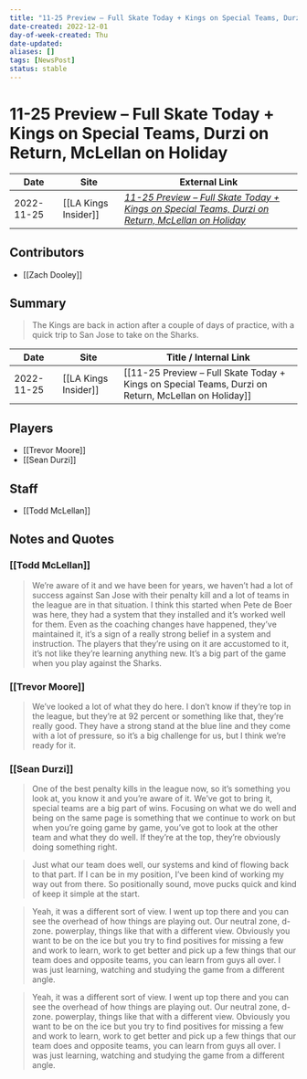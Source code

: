 ```yaml
---
title: "11-25 Preview – Full Skate Today + Kings on Special Teams, Durzi on Return, McLellan on Holiday"
date-created: 2022-12-01
day-of-week-created: Thu
date-updated: 
aliases: []
tags: [NewsPost]
status: stable
---
```


# 11-25 Preview – Full Skate Today + Kings on Special Teams, Durzi on Return, McLellan on Holiday

| Date       | Site                 | External Link                                                                                                                                                                                                                         |
| ---------- | -------------------- | ------------------------------------------------------------------------------------------------------------------------------------------------------------------------------------------------------------------------------------- |
| 2022-11-25 | [[LA Kings Insider]] | [*11-25 Preview – Full Skate Today + Kings on Special Teams, Durzi on Return, McLellan on Holiday*](https://lakingsinsider.com/2022/11/25/11-25-preview-full-skate-today-kings-on-special-teams-durzi-on-return-mclellan-on-holiday/) |

## Contributors
- [[Zach Dooley]]

## Summary
> The Kings are back in action after a couple of days of practice, with a quick trip to San Jose to take on the Sharks.

| Date       | Site                 | Title / Internal Link                                                                               |
| ---------- | -------------------- | --------------------------------------------------------------------------------------------------- |
| 2022-11-25 | [[LA Kings Insider]] | [[11-25 Preview – Full Skate Today + Kings on Special Teams, Durzi on Return, McLellan on Holiday]] |

## Players
- [[Trevor Moore]]
- [[Sean Durzi]]

## Staff
- [[Todd McLellan]]

## Notes and Quotes
### [[Todd McLellan]]
> We’re aware of it and we have been for years, we haven’t had a lot of success against San Jose with their penalty kill and a lot of teams in the league are in that situation. I think this started when Pete de Boer was here, they had a system that they installed and it’s worked well for them. Even as the coaching changes have happened, they’ve maintained it, it’s a sign of a really strong belief in a system and instruction. The players that they’re using on it are accustomed to it, it’s not like they’re learning anything new. It’s a big part of the game when you play against the Sharks.

### [[Trevor Moore]]
> We’ve looked a lot of what they do here. I don’t know if they’re top in the league, but they’re at 92 percent or something like that, they’re really good. They have a strong stand at the blue line and they come with a lot of pressure, so it’s a big challenge for us, but I think we’re ready for it.

### [[Sean Durzi]]
> One of the best penalty kills in the league now, so it’s something you look at, you know it and you’re aware of it. We’ve got to bring it, special teams are a big part of wins. Focusing on what we do well and being on the same page is something that we continue to work on but when you’re going game by game, you’ve got to look at the other team and what they do well. If they’re at the top, they’re obviously doing something right.

> Just what our team does well, our systems and kind of flowing back to that part. If I can be in my position, I’ve been kind of working my way out from there. So positionally sound, move pucks quick and kind of keep it simple at the start.

> Yeah, it was a different sort of view. I went up top there and you can see the overhead of how things are playing out. Our neutral zone, d-zone. powerplay, things like that with a different view. Obviously you want to be on the ice but you try to find positives for missing a few and work to learn, work to get better and pick up a few things that our team does and opposite teams, you can learn from guys all over. I was just learning, watching and studying the game from a different angle.

> Yeah, it was a different sort of view. I went up top there and you can see the overhead of how things are playing out. Our neutral zone, d-zone. powerplay, things like that with a different view. Obviously you want to be on the ice but you try to find positives for missing a few and work to learn, work to get better and pick up a few things that our team does and opposite teams, you can learn from guys all over. I was just learning, watching and studying the game from a different angle.


